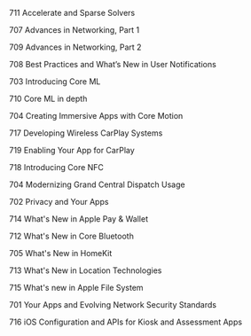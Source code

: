 


711 Accelerate and Sparse Solvers

707 Advances in Networking, Part 1

709 Advances in Networking, Part 2

708 Best Practices and What’s New in User Notifications


703 Introducing Core ML

710 Core ML in depth


704 Creating Immersive Apps with Core Motion

717 Developing Wireless CarPlay Systems

719 Enabling Your App for CarPlay


718 Introducing Core NFC


704 Modernizing Grand Central Dispatch Usage

702 Privacy and Your Apps

714 What's New in Apple Pay & Wallet

712 What's New in Core Bluetooth

705 What's New in HomeKit

713 What's New in Location Technologies

715 What's new in Apple File System

701 Your Apps and Evolving Network Security Standards

716 iOS Configuration and APIs for Kiosk and Assessment Apps
